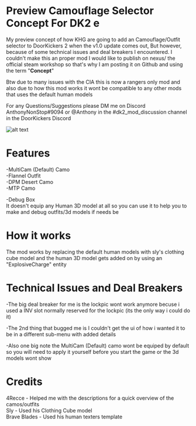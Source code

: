 # Preview Camouflage Selector Concept For DK2 e

My preview concept of how KHG are going to add an Camouflage/Outfit selector to DoorKickers 2 when the v1.0 update comes out, But however, because of some technical issues and deal breakers I encountered. I couldn't make this an proper mod I would like to publish on nexus/ the official steam workshop so that's why I am posting it on Github and using the term "**Concept**" 

Btw due to many issues with the CIA this is now a rangers only mod and also due to how this mod works it wont be compatible to any other mods that uses the default human models

For any Questions/Suggestions please DM me on Discord AnthonyNonStop#9094 or @Anthony in the #dk2_mod_discussion channel in the DoorKickers Discord

![alt text](https://github.com/AnthonyNonStop/Camouflage-Selector-Concept/blob/master/.GitHub%20Read%20Me%20Photos%20Files/read_me_pic.png)
# Features

-MultiCam (Default) Camo <br />
-Flannel Outfit <br />
-DPM Desert Camo<br />
-MTP Camo<br />

-Debug Box <br />
  It doesn't equip any Human 3D model at all so you can use it to help you to make and debug outfits/3d models if needs be

# How it works
The mod works by replacing the default human models with sly's clothing cube model and the human 3D model gets added on by using an "ExplosiveCharge" entity 

# Technical Issues and Deal Breakers

-The big deal breaker for me is the lockpic wont work anymore becuse i used a INV slot normally reserved for the lockpic (its the only way i could do it)

-The 2nd thing that bugged me is I couldn't get the ui of how i wanted it to be in a different sub-menu with added details

-Also one big note the MultiCam (Default) camo wont be equiped by default so you will need to apply it yourself before you start the game or the 3d models wont show 

# Credits

4Recce - Helped me with the descriptions for a quick overview of the camos/outfits <br />
Sly - Used his Clothing Cube model <br />
Brave Blades - Used his human texters template
